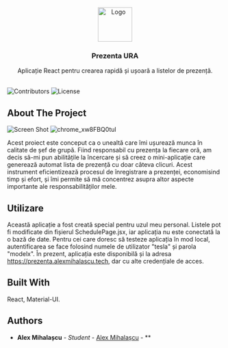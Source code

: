 <br/>
<p align="center">
  <a href="https://github.com/alexmihalascu/Prezenta_RAU">
    <img src="https://i.postimg.cc/zBWwxTxx/favicon.png" alt="Logo" width="80" height="80">
  </a>

  <h3 align="center">Prezenta URA</h3>

  <p align="center">
    Aplicație React pentru crearea rapidă și ușoară a listelor de prezență.
    <br/>
    <br/>
  </p>
</p>

![Contributors](https://img.shields.io/github/contributors/alexmihalascu/Prezenta_RAU?color=dark-green) ![License](https://img.shields.io/github/license/alexmihalascu/Prezenta_RAU) 

## About The Project

![Screen Shot](https://i.imgur.com/L5YrF7p.png)
![chrome_xw8FBQ0tul](https://user-images.githubusercontent.com/41302353/226617781-85908f5c-ec12-45d4-853c-8c8bb1b0b6a7.png)


Acest proiect este conceput ca o unealtă care îmi ușurează munca în calitate de șef de grupă. Fiind responsabil cu prezența la fiecare oră, am decis să-mi pun abilitățile la încercare și să creez o mini-aplicație care generează automat lista de prezență cu doar câteva clicuri. Acest instrument eficientizează procesul de înregistrare a prezenței, economisind timp și efort, și îmi permite să mă concentrez asupra altor aspecte importante ale responsabilităților mele.

## Utilizare

Această aplicație a fost creată special pentru uzul meu personal. Listele pot fi modificate din fișierul SchedulePage.jsx, iar aplicația nu este conectată la o bază de date. Pentru cei care doresc să testeze aplicația în mod local, autentificarea se face folosind numele de utilizator "tesla" și parola "modelx". În prezent, aplicația este disponibilă și la adresa https://prezenta.alexmihalascu.tech, dar cu alte credențiale de acces.

## Built With

React, Material-UI.

## Authors

* **Alex Mihalașcu** - *Student* - [Alex Mihalașcu](https://github.com/alexmihalascu) - **
